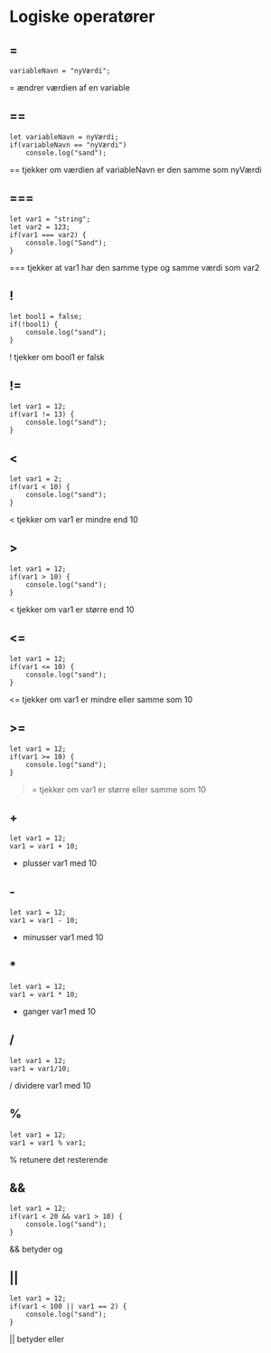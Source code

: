 # **Logiske operatører**

## **=**
```
variableNavn = "nyVærdi";
```
= ændrer værdien af en variable

## **==**
```
let variableNavn = nyVærdi;
if(variableNavn == "nyVærdi")
    console.log("sand");
```
== tjekker om værdien af variableNavn er den samme som nyVærdi

## **===**
```
let var1 = "string";
let var2 = 123;
if(var1 === var2) {
    console.log("Sand");
}
```
=== tjekker at var1 har den samme type og samme værdi som var2

## **!**
```
let bool1 = false;
if(!bool1) {
    console.log("sand");
}
```
! tjekker om bool1 er falsk

## **!=**
```
let var1 = 12;
if(var1 != 13) {
    console.log("sand");
}
```

## **<**
```
let var1 = 2;
if(var1 < 10) {
    console.log("sand");
}
```
< tjekker om var1 er mindre end 10

## **>**
```
let var1 = 12;
if(var1 > 10) {
    console.log("sand");
}
```
< tjekker om var1 er større end 10

## **<=**
```
let var1 = 12;
if(var1 <= 10) {
    console.log("sand");
}
```
<= tjekker om var1 er mindre eller samme som 10

## **>=**
```
let var1 = 12;
if(var1 >= 10) {
    console.log("sand");
}
```
>= tjekker om var1 er større eller samme som 10

## **+**
```
let var1 = 12;
var1 = var1 + 10;
```
+ plusser var1 med 10

## **-**
```
let var1 = 12;
var1 = var1 - 10;
```
- minusser var1 med 10

## *
```
let var1 = 12;
var1 = var1 * 10;
```
* ganger var1 med 10

## **/**
```
let var1 = 12;
var1 = var1/10;
```
/ dividere var1 med 10

## **%**
```
let var1 = 12;
var1 = var1 % var1;
```
% retunere det resterende

## **&&**
```
let var1 = 12;
if(var1 < 20 && var1 > 10) {
    console.log("sand");
}
```
&& betyder og

## **||**
```
let var1 = 12;
if(var1 < 100 || var1 == 2) {
    console.log("sand");
}
```
|| betyder eller